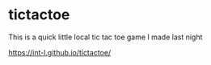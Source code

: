 # tictactoe

This is a quick little local tic tac toe game I made last night

https://int-l.github.io/tictactoe/

